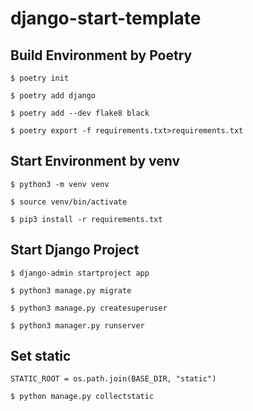 # django-start-template

## Build Environment by Poetry
```
$ poetry init

$ poetry add django

$ poetry add --dev flake8 black

$ poetry export -f requirements.txt>requirements.txt
```

## Start Environment by venv
```
$ python3 -m venv venv

$ source venv/bin/activate

$ pip3 install -r requirements.txt
```

## Start Django Project
```
$ django-admin startproject app

$ python3 manage.py migrate

$ python3 manage.py createsuperuser

$ python3 manager.py runserver
```

## Set static


```
STATIC_ROOT = os.path.join(BASE_DIR, "static")
```

```
$ python manage.py collectstatic 
```

